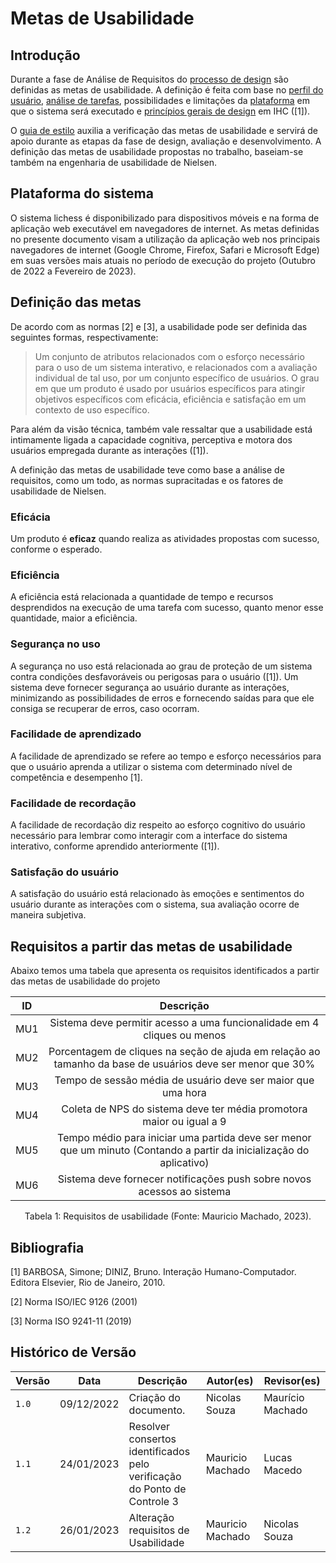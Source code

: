 # Metas de Usabilidade

## Introdução

Durante a fase de Análise de Requisitos do [processo de design](../planejamento/processo_de_design.md) são definidas as metas de usabilidade. A definição é feita com base no [perfil do usuário](./perfil_usuario.md), [análise de tarefas](analise_tarefas.md), possibilidades e limitações da [plataforma](#plataforma-do-sistema) em que o sistema será executado e [princípios gerais de design](principios_gerais.md) em IHC ([1]).

O [guia de estilo](guia_de_estilo.md) auxilia a verificação das metas de usabilidade e servirá de apoio durante as etapas da fase de design, avaliação e desenvolvimento. A definição das metas de usabilidade propostas no trabalho, baseiam-se também na engenharia de usabilidade de Nielsen.

## Plataforma do sistema

O sistema lichess é disponibilizado para dispositivos móveis e na forma de aplicação web executável em navegadores de internet. As metas definidas no presente documento visam a utilização da aplicação web nos principais navegadores de internet (Google Chrome, Firefox, Safari e Microsoft Edge) em suas versões mais atuais no período de execução do projeto (Outubro de 2022 a Fevereiro de 2023).

## Definição das metas

De acordo com as normas [2] e [3], a usabilidade pode ser definida das seguintes formas, respectivamente:

> Um conjunto de atributos relacionados com o esforço necessário para o uso de um sistema
> interativo, e relacionados com a avaliação individual de tal uso, por um conjunto específico de
> usuários.
> O grau em que um produto é usado por usuários específicos para atingir objetivos específicos
> com eficácia, eficiência e satisfação em um contexto de uso específico.

Para além da visão técnica, também vale ressaltar que a usabilidade está intimamente ligada a capacidade cognitiva, perceptiva e motora dos usuários empregada durante as interações ([1]).

A definição das metas de usabilidade teve como base a análise de requisitos, como um todo, as normas supracitadas e os fatores de usabilidade de Nielsen.

### Eficácia

Um produto é **eficaz** quando realiza as atividades propostas com sucesso, conforme o esperado.

### Eficiência

A eficiência está relacionada a quantidade de tempo e recursos desprendidos na execução de uma tarefa com sucesso, quanto menor esse quantidade, maior a eficiência.

### Segurança no uso

A segurança no uso está relacionada ao grau de proteção de um sistema contra condições desfavoráveis ou perigosas para o usuário ([1]). Um sistema deve fornecer segurança ao usuário durante as interações, minimizando as possibilidades de erros e fornecendo saídas para que ele consiga se recuperar de erros, caso ocorram.

### Facilidade de aprendizado

A facilidade de aprendizado se refere ao tempo e esforço necessários para que o usuário aprenda a utilizar o sistema com determinado nível de competência e desempenho [1].

### Facilidade de recordação

A facilidade de recordação diz respeito ao esforço cognitivo do usuário necessário para lembrar como interagir com a interface do sistema interativo, conforme aprendido anteriormente ([1]).

### Satisfação do usuário

A satisfação do usuário está relacionado às emoções e sentimentos do usuário durante as interações com o sistema, sua avaliação ocorre de maneira subjetiva.

## Requisitos a partir das metas de usabilidade

Abaixo temos uma tabela que apresenta os requisitos identificados a partir das metas de usabilidade do projeto

| ID  |                                                      Descrição                                                       |
| :-: | :------------------------------------------------------------------------------------------------------------------: |
| MU1 |                       Sistema deve permitir acesso a uma funcionalidade em 4 cliques ou menos                        |
| MU2 |      Porcentagem de cliques na seção de ajuda em relação ao tamanho da base de usuários deve ser menor que 30%       |
| MU3 |                             Tempo de sessão média de usuário deve ser maior que uma hora                             |
| MU4 |                         Coleta de NPS do sistema deve ter média promotora maior ou igual a 9                         |
| MU5 | Tempo médio para iniciar uma partida deve ser menor que um minuto (Contando a partir da inicialização do aplicativo) |
| MU6 |                        Sistema deve fornecer notificações push sobre novos acessos ao sistema                        |

<div style="text-align: center">
<p> Tabela 1: Requisitos de usabilidade (Fonte: Mauricio Machado, 2023).</p>
</div>

## Bibliografia

[1] BARBOSA, Simone; DINIZ, Bruno. Interação Humano-Computador. Editora Elsevier, Rio de Janeiro, 2010.

[2] Norma ISO/IEC 9126 (2001)

[3] Norma ISO 9241-11 (2019)

## Histórico de Versão

| Versão | Data       | Descrição                                                                | Autor(es)        | Revisor(es)      |
| ------ | ---------- | ------------------------------------------------------------------------ | ---------------- | ---------------- |
| `1.0`  | 09/12/2022 | Criação do documento.                                                    | Nicolas Souza    | Maurício Machado |
| `1.1`  | 24/01/2023 | Resolver consertos identificados pelo verificação do Ponto de Controle 3 | Mauricio Machado | Lucas Macedo     |
| `1.2`  | 26/01/2023 | Alteração requisitos de Usabilidade                                      | Mauricio Machado | Nicolas Souza                |
